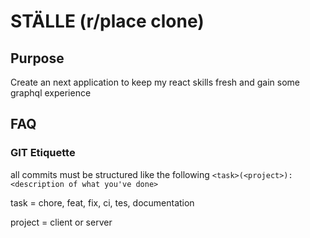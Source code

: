 # STÄLLE (r/place clone)

## Purpose

Create an next application to keep my react skills fresh and gain some graphql experience

## FAQ

### GIT Etiquette

all commits must be structured like the following ```<task>(<project>): <description of what you've done>```

task = chore, feat, fix, ci, tes, documentation

project = client or server